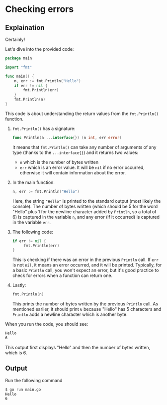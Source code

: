 # Checking errors

## Explaination

Certainly!

Let's dive into the provided code:

```go
package main

import "fmt"

func main() {
	n, err := fmt.Println("Hello")
	if err != nil {
		fmt.Println(err)
	}
	fmt.Println(n)
}
```

This code is about understanding the return values from the `fmt.Println()` function.

1. `fmt.Println()` has a signature:

    ```go
    func Println(a ...interface{}) (n int, err error)
    ```
   It means that `fmt.Println()` can take any number of arguments of any type (thanks to the `...interface{}`) and it returns two values:
    - `n` which is the number of bytes written
    - `err` which is an error value. It will be `nil` if no error occurred, otherwise it will contain information about the error.

2. In the main function:

   ```go
   n, err := fmt.Println("Hello")
   ```

   Here, the string `"Hello"` is printed to the standard output (most likely the console). The number of bytes written (which should be 5 for the word "Hello" plus 1 for the newline character added by `Println`, so a total of 6) is captured in the variable `n`, and any error (if it occurred) is captured in the variable `err`.

3. The following code:

   ```go
   if err != nil {
		fmt.Println(err)
   }
   ```

   This is checking if there was an error in the previous `Println` call. If `err` is not `nil`, it means an error occurred, and it will be printed. Typically, for a basic `Println` call, you won't expect an error, but it's good practice to check for errors when a function can return one.

4. Lastly:

   ```go
   fmt.Println(n)
   ```

   This prints the number of bytes written by the previous `Println` call. As mentioned earlier, it should print `6` because "Hello" has 5 characters and `Println` adds a newline character which is another byte.

When you run the code, you should see:

```bash
Hello
6
```

This output first displays "Hello" and then the number of bytes written, which is 6.

## Output

Run the following command

```bash
$ go run main.go
Hello
6
```
